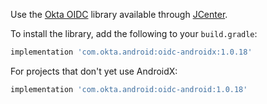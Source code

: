 ﻿Use the [Okta OIDC](https://github.com/okta/okta-oidc-android) library available through [JCenter](https://bintray.com/okta/com.okta.android/okta-oidc-android).

To install the library, add the following to your `build.gradle`:

```groovy
implementation 'com.okta.android:oidc-androidx:1.0.18'
```

For projects that don't yet use AndroidX:

```groovy
implementation 'com.okta.android:oidc-android:1.0.18'
